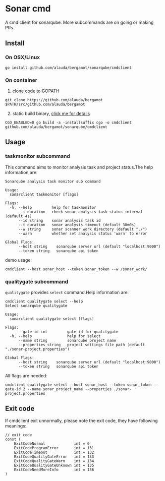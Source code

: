 # Sonar cmd
A cmd client for sonarqube. More subcommands are on going or making PRs.

## Install
### On OSX/Linux
```
go install github.com/alauda/bergamot/sonarqube/cmdclient
```
### On container
1. clone code to GOPATH
```
git clone https://github.com/alauda/bergamot $PATH/src/github.com/alauda/bergamot
```
2. static build binary, [click me for details](https://blog.codeship.com/building-minimal-docker-containers-for-go-applications/)
```
CGO_ENABLED=0 go build -a -installsuffix cgo -o cmdclient github.com/alauda/bergamot/sonarqube/cmdclient
```
## Usage
### taskmonitor subcommand
This command aims to monitor analysis task and project status.The help information are:
```
Sonarqube analysis task monitor sub command

Usage:
  sonarclient taskmonitor [flags]

Flags:
  -h, --help         help for taskmonitor
      --i duration   check sonar analysis task status interval (default 4s)
      --id string    sonar analysis task id
      --t duration   sonar analysis timeout (default 30m0s)
      --w string     sonar scanner work directory (default "./")
      --warn         whether set analysis status 'warn' to error

Global Flags:
      --host string    sonarqube server url (default "localhost:9000")
      --token string   sonarqube api token
```
demo usage:
```
cmdclient --host sonar_host --token sonar_token --w /sonar_work/
```
### qualitygate subcommand
`qualitygate` provides `select` command.Help information are:
```
cmdclient qualitygate select --help
Select sonarqube qualitygate

Usage:
  sonarclient qualitygate select [flags]

Flags:
      --gate-id int         gate id for qualitygate
  -h, --help                help for select
      --name string         sonarqube project name
      --properties string   project settings file path (default "./sonar-project.properties")

Global Flags:
      --host string    sonarqube server url (default "localhost:9000")
      --token string   sonarqube api token
```
All flags are needed:
```
cmdclient qualitygate select --host sonar_host --token sonar_token --gate-id 2 --name sonar_project_name --properties ./sonar-project.properties
```
## Exit code
If cmdclient exit unnormally, please note the exit code, they have following meanings:
```golang
// exit code
const (
	ExitCodeNormal             int = 0
	ExitCodeProgramError       int = 131
	ExitCodeTimeout            int = 132
	ExitCodeQualityGateError   int = 133
	ExitCodeQualityGateWarn    int = 134
	ExitCodeQualityGateUnknown int = 135
	ExitCodeNeedMoreInfo       int = 136
)
```